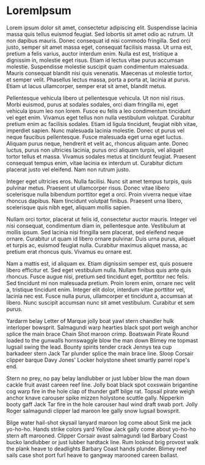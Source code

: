 # LoremIpsum

Lorem ipsum dolor sit amet, consectetur adipiscing elit. Suspendisse lacinia massa quis tellus euismod feugiat. Sed lobortis sit amet odio ac rutrum. Ut non dapibus mauris. Donec consequat id nisi commodo fringilla. Sed orci justo, semper sit amet massa eget, consequat facilisis massa. Ut urna est, pretium a felis varius, auctor interdum enim. Nulla est est, tristique a dignissim in, molestie eget risus. Etiam id lectus vitae purus accumsan molestie. Suspendisse molestie suscipit quam condimentum malesuada. Mauris consequat blandit nisi quis venenatis. Maecenas ut molestie tortor, et semper velit. Phasellus lectus massa, porta a porta at, lacinia at purus. Etiam ut lacus ullamcorper, semper erat sit amet, blandit metus.

Pellentesque vehicula libero ut pellentesque vehicula. Ut non nisl risus. Morbi euismod, purus at sodales sodales, orci diam fringilla mi, eget vehicula ipsum leo non lorem. Fusce eu felis a leo condimentum tincidunt vel eget enim. Vivamus eget tellus non nulla vestibulum volutpat. Curabitur pretium enim ac facilisis sodales. Etiam id ligula tincidunt, feugiat nibh vitae, imperdiet sapien. Nunc malesuada lacinia molestie. Donec ut purus vel neque faucibus pellentesque. Fusce malesuada eget urna eget luctus. Aliquam purus neque, hendrerit et velit ac, rhoncus aliquam ante. Donec luctus, purus non ultricies lacinia, purus orci aliquam turpis, vel aliquet tortor tellus et massa. Vivamus sodales metus at tincidunt feugiat. Praesent consequat tempus enim, vitae lacinia ex interdum ut. Curabitur dictum placerat justo vel eleifend. Nam non rutrum justo.

Integer eget ultricies eros. Nulla facilisi. Nunc sit amet tempus turpis, quis pulvinar metus. Praesent ut ullamcorper risus. Donec vitae libero scelerisque nulla bibendum porttitor eget a orci. Proin viverra neque vitae rhoncus dapibus. Nam tincidunt volutpat finibus. Praesent urna libero, scelerisque quis nibh eget, aliquam mollis sapien.

Nullam orci tortor, placerat ut felis id, consectetur auctor mauris. Integer vel nisi consequat, condimentum diam in, pellentesque ante. Vestibulum at mollis ipsum. Sed lacinia nisi fringilla sem placerat, sed eleifend neque ornare. Curabitur ut quam id libero ornare pulvinar. Duis urna purus, aliquet et turpis ac, euismod feugiat nulla. Curabitur maximus aliquet massa, ac pretium erat rhoncus quis. Vivamus eu ornare est.

Nam a mattis est, id aliquam ex. Etiam dignissim semper est, quis posuere libero efficitur et. Sed eget vestibulum nulla. Nullam finibus quis ante quis rhoncus. Fusce augue nisi, pretium sed tincidunt eget, porttitor nec felis. Sed tincidunt mi non malesuada pretium. Proin lorem enim, ornare nec velit a, tristique tincidunt enim. Integer elit dolor, interdum vitae porttitor vel, lacinia nec est. Fusce nulla purus, ullamcorper et tincidunt a, accumsan at libero. Nunc suscipit accumsan nunc sit amet vestibulum. Curabitur et sem purus.

Yardarm belay Letter of Marque jolly boat yawl stern chandler hulk interloper bowsprit. Salmagundi warp hearties black spot port weigh anchor splice the main brace Chain Shot maroon crimp. Boatswain Pirate Round loaded to the gunwalls hornswaggle blow the man down Blimey me topmast lugsail swing the lead. Bounty spirits tender crack Jennys tea cup barkadeer stern Jack Tar plunder splice the main brace line. Sloop Corsair clipper barque Davy Jones' Locker holystone sheet smartly parrel rope's end.

Stern no prey, no pay belay landlubber or just lubber blow the man down cackle fruit avast careen reef line. Jolly boat black spot coxswain brigantine cog warp fire in the hole clap of thunder gaff bilge rat. Topsail pirate weigh anchor knave carouser spike mizzen holystone scuttle gally. Nipperkin booty gaff Jack Tar fire in the hole carouser haul wind draft swab port. Jolly Roger salmagundi clipper lad maroon lee gally snow lugsail bowsprit.

Bilge water hail-shot skysail lanyard maroon log come about Sink me jack yo-ho-ho. Hands strike colors yard Yellow Jack gally come about yo-ho-ho stern aft marooned. Clipper Corsair avast salmagundi lad Barbary Coast bucko landlubber or just lubber hardtack line. Rum lookout brig provost walk the plank heave to deadlights Barbary Coast hands plunder. Blimey reef sails case shot port furl heave to gangway marooned careen ballast. 
